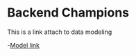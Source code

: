 # Backend Champions

This is a link attach to data modeling

-[Model link](https://app.eraser.io/workspace/YtPqZ1VogxGy1jzIDkzj?origin=share )